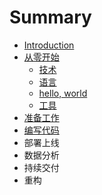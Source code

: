 # Summary

* [Introduction](README.md)
* [从零开始](cong-ling-kai-shi.md)
  * [技术](cong-ling-kai-shi/ji-zhu.md)
  * [语言](cong-ling-kai-shi/yu-yan.md)
  * [hello, world](cong-ling-kai-shi/hello-world.md)
  * [工具](cong-ling-kai-shi/gong-ju.md)
* [准备工作](zhun-bei-gong-zuo.md)
* [编写代码](bian-xie-dai-ma.md)
* 部署上线
* 数据分析
* 持续交付
* 重构

